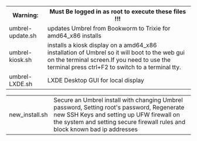 <table>
    <tr><th>Warning:</th><th>Must Be logged in as root  to execute these files !!! </th> </tr>
  <tr><td>umbrel-update.sh</td><td> updates Umbrel from Bookworm to Trixie for amd64_x86 installs</td> </tr>
<tr><td>umbrel-kiosk.sh  </td><td>installs a kiosk display on a amd64_x86 installation of Umbrel so it will boot to the web gui on the terminal screen.If you need to use the terminal press ctrl+F2 to switch to a terminal tty.</td></tr>
  <tr><td>umbrel-LXDE.sh</td><td>LXDE Desktop GUI for local display</td></tr>
</table>

<table>
    <tr><td>new_install.sh</td><td>Secure an Umbrel install with changing Umbrel password, Setting root's password, Regenerate new SSH Keys and setting up UFW firewall on the system and setting secure firewall rules and block known bad ip addresses </td></tr>
</table>

